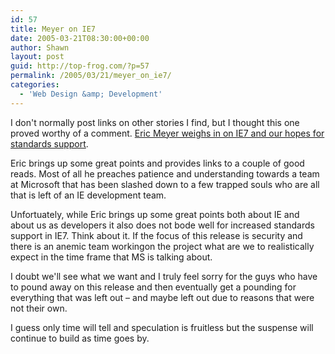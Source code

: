 ```yaml
---
id: 57
title: Meyer on IE7
date: 2005-03-21T08:30:00+00:00
author: Shawn
layout: post
guid: http://top-frog.com/?p=57
permalink: /2005/03/21/meyer_on_ie7/
categories:
  - 'Web Design &amp; Development'
---
```

I don't normally post links on other stories I find, but I thought this one proved worthy of a comment. [Eric Meyer weighs in on IE7 and our hopes for standards support](http://meyerweb.com/eric/thoughts/2005/03/21/586/).



Eric brings up some great points and provides links to a couple of good reads. Most of all he preaches patience and understanding towards a team at Microsoft that has been slashed down to a few trapped souls who are all that is left of an IE development team.

Unfortuately, while Eric brings up some great points both about IE and about us as developers it also does not bode well for increased standards support in IE7. Think about it. If the focus of this release is security and there is an anemic team workingon the project what are we to realistically expect in the time frame that MS is talking about.

I doubt we'll see what we want and I truly feel sorry for the guys who have to pound away on this release and then eventually get a pounding for everything that was left out – and maybe left out due to reasons that were not their own.

I guess only time will tell and speculation is fruitless but the suspense will continue to build as time goes by.